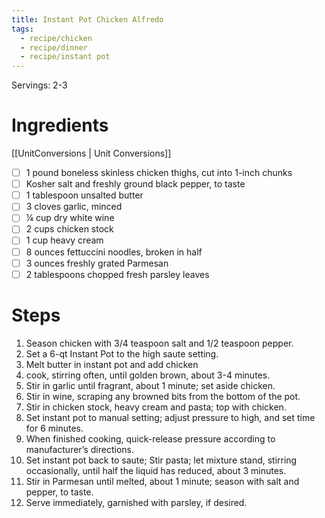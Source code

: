 ```yaml
---
title: Instant Pot Chicken Alfredo
tags:
  - recipe/chicken
  - recipe/dinner
  - recipe/instant pot
---
```


Servings: 2-3

# Ingredients
[[UnitConversions | Unit Conversions]]

- [ ] 1 pound boneless skinless chicken thighs, cut into 1-inch chunks
- [ ] Kosher salt and freshly ground black pepper, to taste
- [ ] 1 tablespoon unsalted butter
- [ ] 3 cloves garlic, minced
- [ ] ¼ cup dry white wine
- [ ] 2 cups chicken stock
- [ ] 1 cup heavy cream
- [ ] 8 ounces fettuccini noodles, broken in half
- [ ] 3 ounces freshly grated Parmesan
- [ ] 2 tablespoons chopped fresh parsley leaves

# Steps

1. Season chicken with 3/4 teaspoon salt and 1/2 teaspoon pepper.
2. Set a 6-qt Instant Pot to the high saute setting.
3. Melt butter in instant pot and add chicken
4. cook, stirring often, until golden brown, about 3-4 minutes.
5. Stir in garlic until fragrant, about 1 minute; set aside chicken.
6. Stir in wine, scraping any browned bits from the bottom of the pot.
7. Stir in chicken stock, heavy cream and pasta; top with chicken.
8. Set instant pot to manual setting; adjust pressure to high, and set time for 6 minutes.
9. When finished cooking, quick-release pressure according to manufacturer’s directions.
10. Set instant pot back to saute; Stir pasta; let mixture stand, stirring occasionally, until half the liquid has reduced, about 3 minutes.
11. Stir in Parmesan until melted, about 1 minute; season with salt and pepper, to taste.
12. Serve immediately, garnished with parsley, if desired.
